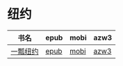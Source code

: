 # 纽约

| 书名 | epub | mobi | azw3 |
| --- | --- | --- | --- |
| [一瓢纽约](http://ct.dalanmei.com/f/31084289-571915456-776bfb) | [epub](http://ct.dalanmei.com/f/31084289-571915456-776bfb) | [mobi](http://ct.dalanmei.com/f/31084289-571557499-4837d2) | [azw3](http://ct.dalanmei.com/f/31084289-572074532-d8fb66) |
